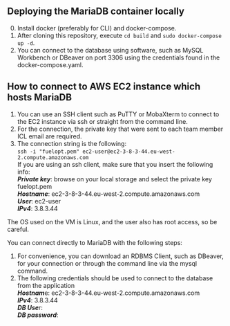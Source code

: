 ## Deploying the MariaDB container locally

0. Install docker (preferably for CLI) and docker-compose.
1. After cloning this repository, execute `cd build` and `sudo docker-compose up -d`.
2. You can connect to the database using software, such as MySQL Workbench or DBeaver on port 3306 using the credentials found in the docker-compose.yaml.

## How to connect to AWS EC2 instance which hosts MariaDB

1.	You can use an SSH client such as PuTTY or MobaXterm to connect to the EC2 instance via ssh or straight from the command line.
2.	For the connection, the private key that were sent to each team member ICL email are required.
3.	The connection string is the following: <br/>
   `ssh -i "fuelopt.pem" ec2-user@ec2-3-8-3-44.eu-west-2.compute.amazonaws.com` <br/>
	If you are using an ssh client, make sure that you insert the following info: <br/>
	***Private key***: browse on your local storage and select the private key fuelopt.pem <br/>
	***Hostname***:  ec2-3-8-3-44.eu-west-2.compute.amazonaws.com <br/>
	***User***: ec2-user <br/>
	***IPv4***: 3.8.3.44 <br/>

The OS used on the VM is Linux, and the user also has root access, so be careful.

You can connect directly to MariaDB with the following steps:
1.	For convenience, you can download an RDBMS Client, such as DBeaver, for your connection or through the command line via the mysql command.
2.	The following credentials should be used to connect to the database from the application <br/>
  ***Hostnam***e:  ec2-3-8-3-44.eu-west-2.compute.amazonaws.com <br/>
  ***IPv4***: 3.8.3.44 <br/>
  ***DB Use***r: <user> <br/>
  ***DB password***: <password> <br/>

